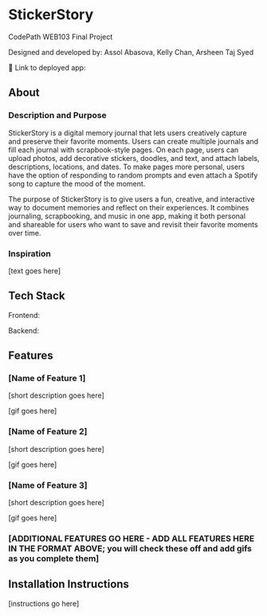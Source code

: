 # StickerStory

CodePath WEB103 Final Project

Designed and developed by: Assol Abasova, Kelly Chan, Arsheen Taj Syed

🔗 Link to deployed app:

## About

### Description and Purpose

StickerStory is a digital memory journal that lets users creatively capture and preserve their favorite moments. Users can create multiple journals and fill each journal with scrapbook-style pages. On each page, users can upload photos, add decorative stickers, doodles, and text, and attach labels, descriptions, locations, and dates. To make pages more personal, users have the option of responding to random prompts and even attach a Spotify song to capture the mood of the moment.

The purpose of StickerStory is to give users a fun, creative, and interactive way to document memories and reflect on their experiences. It combines journaling, scrapbooking, and music in one app, making it both personal and shareable for users who want to save and revisit their favorite moments over time.

### Inspiration

[text goes here]

## Tech Stack

Frontend:

Backend:

## Features

### [Name of Feature 1]

[short description goes here]

[gif goes here]

### [Name of Feature 2]

[short description goes here]

[gif goes here]

### [Name of Feature 3]

[short description goes here]

[gif goes here]

### [ADDITIONAL FEATURES GO HERE - ADD ALL FEATURES HERE IN THE FORMAT ABOVE; you will check these off and add gifs as you complete them]

## Installation Instructions

[instructions go here]
